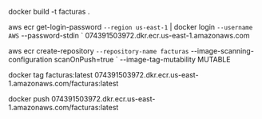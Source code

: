 docker build -t facturas .   

aws ecr get-login-password `
--region us-east-1 `
| docker login  `
--username AWS `
--password-stdin `
074391503972.dkr.ecr.us-east-1.amazonaws.com 

aws ecr create-repository `
--repository-name facturas `
--image-scanning-configuration scanOnPush=true `
--image-tag-mutability MUTABLE

docker tag facturas:latest 074391503972.dkr.ecr.us-east-1.amazonaws.com/facturas:latest

docker push 074391503972.dkr.ecr.us-east-1.amazonaws.com/facturas:latest        